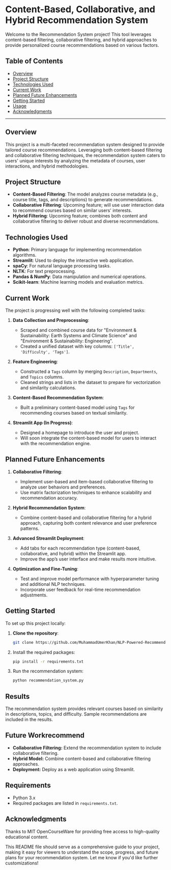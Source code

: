 # Content-Based, Collaborative, and Hybrid Recommendation System

Welcome to the Recommendation System project! This tool leverages content-based filtering, collaborative filtering, and hybrid approaches to provide personalized course recommendations based on various factors.

## Table of Contents
- [Overview](#overview)
- [Project Structure](#project-structure)
- [Technologies Used](#technologies-used)
- [Current Work](#current-work)
- [Planned Future Enhancements](#planned-future-enhancements)
- [Getting Started](#getting-started)
- [Usage](#usage)
- [Acknowledgments](#acknowledgments)

---

## Overview
This project is a multi-faceted recommendation system designed to provide tailored course recommendations. Leveraging both content-based filtering and collaborative filtering techniques, the recommendation system caters to users' unique interests by analyzing the metadata of courses, user interactions, and hybrid methodologies.

## Project Structure

- **Content-Based Filtering**: The model analyzes course metadata (e.g., course title, tags, and descriptions) to generate recommendations.
- **Collaborative Filtering**: Upcoming feature; will use user interaction data to recommend courses based on similar users' interests.
- **Hybrid Filtering**: Upcoming feature; combines both content and collaborative filtering to deliver robust and diverse recommendations.

## Technologies Used
- **Python**: Primary language for implementing recommendation algorithms.
- **Streamlit**: Used to deploy the interactive web application.
- **spaCy**: For natural language processing tasks.
- **NLTK**: For text preprocessing.
- **Pandas & NumPy**: Data manipulation and numerical operations.
- **Scikit-learn**: Machine learning models and evaluation metrics.

## Current Work
The project is progressing well with the following completed tasks:

1. **Data Collection and Preprocessing**:
   - Scraped and combined course data for "Environment & Sustainability: Earth Systems and Climate Science" and "Environment & Sustainability: Engineering".
   - Created a unified dataset with key columns: `['Title', 'Difficulty', 'Tags']`.
   
2. **Feature Engineering**:
   - Constructed a `Tags` column by merging `Description`, `Departments`, and `Topics` columns.
   - Cleaned strings and lists in the dataset to prepare for vectorization and similarity calculations.
   
3. **Content-Based Recommendation System**:
   - Built a preliminary content-based model using `Tags` for recommending courses based on textual similarity.

4. **Streamlit App (In Progress)**:
   - Designed a homepage to introduce the user and project.
   - Will soon integrate the content-based model for users to interact with the recommendation engine.

## Planned Future Enhancements

1. **Collaborative Filtering**:
   - Implement user-based and item-based collaborative filtering to analyze user behaviors and preferences.
   - Use matrix factorization techniques to enhance scalability and recommendation accuracy.

2. **Hybrid Recommendation System**:
   - Combine content-based and collaborative filtering for a hybrid approach, capturing both content relevance and user preference patterns.

3. **Advanced Streamlit Deployment**:
   - Add tabs for each recommendation type (content-based, collaborative, and hybrid) within the Streamlit app.
   - Improve the app’s user interface and make results more intuitive.

4. **Optimization and Fine-Tuning**:
   - Test and improve model performance with hyperparameter tuning and additional NLP techniques.
   - Incorporate user feedback for real-time recommendation adjustments.

## Getting Started

To set up this project locally:

1. **Clone the repository**:
   ```bash
   git clone https://github.com/MuhammadUmerKhan/NLP-Powered-Recommendation-System.git

2. Install the required packages:
    ```bash
    pip install -r requirements.txt
    ```
3. Run the recommendation system:
    ```bash
    python recommendation_system.py
    ```

## Results

The recommendation system provides relevant courses based on similarity in descriptions, topics, and difficulty. Sample recommendations are included in the results.

## Future Workrecommend

- **Collaborative Filtering:** Extend the recommendation system to include collaborative filtering.
- **Hybrid Model:** Combine content-based and collaborative filtering approaches.
- **Deployment:** Deploy as a web application using Streamlit.

## Requirements

- Python 3.x
- Required packages are listed in `requirements.txt`.

## Acknowledgments

Thanks to MIT OpenCourseWare for providing free access to high-quality educational content.


This README file should serve as a comprehensive guide to your project, making it easy for viewers to understand the scope, progress, and future plans for your recommendation system. Let me know if you'd like further customizations!
